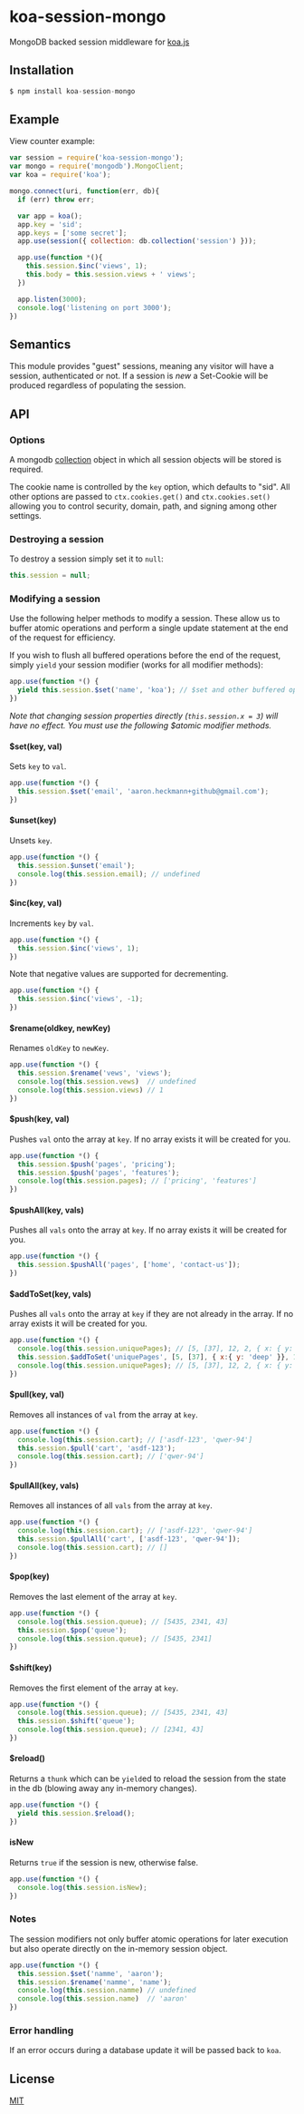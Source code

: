 # koa-session-mongo

MongoDB backed session middleware for [koa.js](http://koajs.com/)

## Installation

```js
$ npm install koa-session-mongo
```

## Example

View counter example:

```js
var session = require('koa-session-mongo');
var mongo = require('mongodb').MongoClient;
var koa = require('koa');

mongo.connect(uri, function(err, db){
  if (err) throw err;

  var app = koa();
  app.key = 'sid';
  app.keys = ['some secret'];
  app.use(session({ collection: db.collection('session') }));

  app.use(function *(){
    this.session.$inc('views', 1);
    this.body = this.session.views + ' views';
  })

  app.listen(3000);
  console.log('listening on port 3000');
})
```

## Semantics

This module provides "guest" sessions, meaning any visitor will have a session,
authenticated or not. If a session is _new_ a Set-Cookie will be produced regardless
of populating the session.

## API

### Options

A mongodb [collection](http://mongodb.github.io/node-mongodb-native/api-generated/collection.html)
object in which all session objects will be stored is required.

The cookie name is controlled by the `key` option, which defaults
to "sid". All other options are passed to `ctx.cookies.get()` and
`ctx.cookies.set()` allowing you to control security, domain, path,
and signing among other settings.

### Destroying a session

To destroy a session simply set it to `null`:

```js
this.session = null;
```

### Modifying a session

Use the following helper methods to modify a session. These allow us to buffer
atomic operations and perform a single update statement at the end of the
request for efficiency.

If you wish to flush all buffered operations before the end of the request,
simply `yield` your session modifier (works for all modifier methods):

```js
app.use(function *() {
  yield this.session.$set('name', 'koa'); // $set and other buffered ops will be committed to mongodb
})
```

_Note that changing session properties directly (`this.session.x = 3`) will have no effect.
You must use the following $atomic modifier methods._


#### $set(key, val)

Sets `key` to `val`.

```js
app.use(function *() {
  this.session.$set('email', 'aaron.heckmann+github@gmail.com');
})
```

#### $unset(key)

Unsets `key`.

```js
app.use(function *() {
  this.session.$unset('email');
  console.log(this.session.email); // undefined
})
```

#### $inc(key, val)

Increments `key` by `val`.

```js
app.use(function *() {
  this.session.$inc('views', 1);
})
```

Note that negative values are supported for decrementing.

```js
app.use(function *() {
  this.session.$inc('views', -1);
})
```

#### $rename(oldkey, newKey)

Renames `oldKey` to `newKey`.

```js
app.use(function *() {
  this.session.$rename('vews', 'views');
  console.log(this.session.vews)  // undefined
  console.log(this.session.views) // 1
})
```

#### $push(key, val)

Pushes `val` onto the array at `key`. If no array exists it will be created for you.

```js
app.use(function *() {
  this.session.$push('pages', 'pricing');
  this.session.$push('pages', 'features');
  console.log(this.session.pages); // ['pricing', 'features']
})
```

#### $pushAll(key, vals)

Pushes all `vals` onto the array at `key`. If no array exists it will be created for you.

```js
app.use(function *() {
  this.session.$pushAll('pages', ['home', 'contact-us']);
})
```

#### $addToSet(key, vals)

Pushes all `vals` onto the array at `key` if they are not already in the array. If no array exists it will be created for you.

```js
app.use(function *() {
  console.log(this.session.uniquePages); // [5, [37], 12, 2, { x: { y: 'deep' }}]
  this.session.$addToSet('uniquePages', [5, [37], { x:{ y: 'deep' }}, 11, 2]);
  console.log(this.session.uniquePages); // [5, [37], 12, 2, { x: { y: 'deep' }}, 11]
})
```

#### $pull(key, val)

Removes all instances of `val` from the array at `key`.

```js
app.use(function *() {
  console.log(this.session.cart); // ['asdf-123', 'qwer-94']
  this.session.$pull('cart', 'asdf-123');
  console.log(this.session.cart); // ['qwer-94']
})
```

#### $pullAll(key, vals)

Removes all instances of all `vals` from the array at `key`.

```js
app.use(function *() {
  console.log(this.session.cart); // ['asdf-123', 'qwer-94']
  this.session.$pullAll('cart', ['asdf-123', 'qwer-94']);
  console.log(this.session.cart); // []
})
```

#### $pop(key)

Removes the last element of the array at `key`.

```js
app.use(function *() {
  console.log(this.session.queue); // [5435, 2341, 43]
  this.session.$pop('queue');
  console.log(this.session.queue); // [5435, 2341]
})
```

#### $shift(key)

Removes the first element of the array at `key`.

```js
app.use(function *() {
  console.log(this.session.queue); // [5435, 2341, 43]
  this.session.$shift('queue');
  console.log(this.session.queue); // [2341, 43]
})
```

#### $reload()

Returns a `thunk` which can be `yield`ed to reload the session from the state in the db
(blowing away any in-memory changes).

```js
app.use(function *() {
  yield this.session.$reload();
})
```

#### isNew

Returns `true` if the session is new, otherwise false.

```js
app.use(function *() {
  console.log(this.session.isNew);
})
```

### Notes

The session modifiers not only buffer atomic operations for later execution but
also operate directly on the in-memory session object.

```js
app.use(function *() {
  this.session.$set('namme', 'aaron');
  this.session.$rename('namme', 'name');
  console.log(this.session.namme) // undefined
  console.log(this.session.name)  // 'aaron'
})
```

### Error handling

If an error occurs during a database update it will be passed back to `koa`.

## License

[MIT](https://github.com/aheckmann/koa-session-mongo/blob/master/LICENSE)
